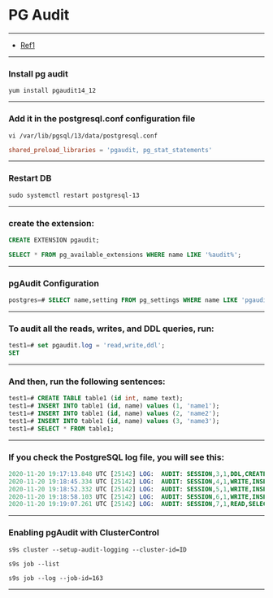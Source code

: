 # **PG Audit**

---

- [Ref1](https://severalnines.com/database-blog/how-to-audit-postgresql-database)

---

### Install pg audit

```shell
yum install pgaudit14_12
```

---

### Add it in the postgresql.conf configuration file

```shell
vi /var/lib/pgsql/13/data/postgresql.conf
```

```conf
shared_preload_libraries = 'pgaudit, pg_stat_statements'
```

---

### Restart DB

```shell
sudo systemctl restart postgresql-13
```

---

### create the extension:

```sql
CREATE EXTENSION pgaudit;
```

```sql
SELECT * FROM pg_available_extensions WHERE name LIKE '%audit%';
```

---

### pgAudit Configuration

```sql
postgres=# SELECT name,setting FROM pg_settings WHERE name LIKE 'pgaudit%';
```

---

### To audit all the reads, writes, and DDL queries, run:

```sql
test1=# set pgaudit.log = 'read,write,ddl';
SET
```

---

### And then, run the following sentences:

```sql
test1=# CREATE TABLE table1 (id int, name text); 
test1=# INSERT INTO table1 (id, name) values (1, 'name1'); 
test1=# INSERT INTO table1 (id, name) values (2, 'name2');
test1=# INSERT INTO table1 (id, name) values (3, 'name3');
test1=# SELECT * FROM table1;
```

---

### If you check the PostgreSQL log file, you will see this:

```sql
2020-11-20 19:17:13.848 UTC [25142] LOG:  AUDIT: SESSION,3,1,DDL,CREATE TABLE,,,"CREATE TABLE table1 (id int, name text);",<not logged>
2020-11-20 19:18:45.334 UTC [25142] LOG:  AUDIT: SESSION,4,1,WRITE,INSERT,,,"INSERT INTO table1 (id, name) values (1, 'name1');",<not logged>
2020-11-20 19:18:52.332 UTC [25142] LOG:  AUDIT: SESSION,5,1,WRITE,INSERT,,,"INSERT INTO table1 (id, name) values (2, 'name2');",<not logged>
2020-11-20 19:18:58.103 UTC [25142] LOG:  AUDIT: SESSION,6,1,WRITE,INSERT,,,"INSERT INTO table1 (id, name) values (3, 'name3');",<not logged>
2020-11-20 19:19:07.261 UTC [25142] LOG:  AUDIT: SESSION,7,1,READ,SELECT,,,SELECT * FROM table1;,<not logged>
```

---

### Enabling pgAudit with ClusterControl

```shell
s9s cluster --setup-audit-logging --cluster-id=ID
```

```shell
s9s job --list
```

```shell
s9s job --log --job-id=163
```

---
